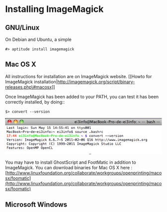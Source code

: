Installing ImageMagick
======================

GNU/Linux
---------

On Debian and Ubuntu, a simple

    #> aptitude install imagemagick

Mac OS X
--------

All instructions for installation are on ImageMagick website. [[Howto for ImageMagick installation|http://imagemagick.org/script/binary-releases.php\#macosx]]

Once ImageMagick has been added to your PATH, you can test it has been correctly installed, by doing::

    $> convert --version

![ImageMagick](images/Installation_MacOsX-ImageMagick_test.png "Test for ImageMagick Installation")

You may have to install GhostScript and FootMatic in addition to ImageMagick. You can download binaries for Mac OS X here : [http://www.linuxfoundation.org/collaborate/workgroups/openprinting/macosx/foomatic](http://www.linuxfoundation.org/collaborate/workgroups/openprinting/macosx/foomatic)

Microsoft Windows
-----------------